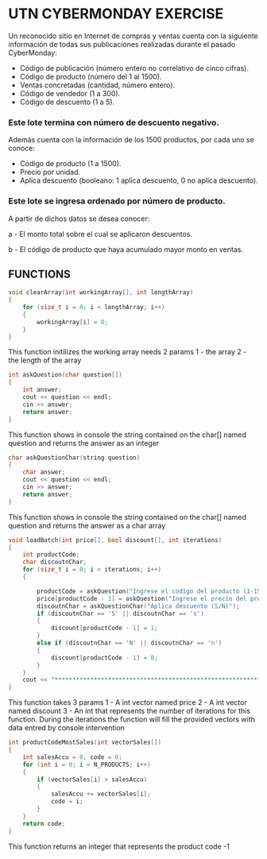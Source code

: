 # UTN CYBERMONDAY EXERCISE

Un reconocido sitio en Internet de compras y ventas cuenta con la siguiente información de todas sus publicaciones realizadas durante el pasado CyberMonday:
* Código de publicación (número entero no correlativo de cinco cifras).
* Código de producto (número del 1 al 1500).
* Ventas concretadas (cantidad, número entero).
* Código de vendedor (1 a 300).
* Código de descuento (1 a 5).
### Este lote termina con número de descuento negativo.


Además cuenta con la información de los 1500 productos, por cada uno se conoce:

* Código de producto (1 a 1500).
* Precio por unidad.
* Aplica descuento (booleano: 1 aplica descuento, 0 no aplica descuento).
### Este lote se ingresa ordenado por número de producto.

A partir de dichos datos se desea conocer:

a - El monto total sobre el cual se aplicaron descuentos.

b - El código de producto que haya acumulado mayor monto en ventas.

## FUNCTIONS

```c++
void clearArray(int workingArray[], int lengthArray)
{
    for (size_t i = 0; i < lengthArray; i++)
    {
        workingArray[i] = 0;
    }
}
```
This function initilizes the working array needs 2 params 
1 - the array
2 - the length of the array 


```c++
int askQuestion(char question[])
{
    int answer;
    cout << question << endl;
    cin >> answer;
    return answer;
}
```
This function shows in console the string contained on the char[] named question and returns the answer as an integer

```c++
char askQuestionChar(string question)
{
    char answer;
    cout << question << endl;
    cin >> answer;
    return answer;
}

```
This function shows in console the string contained on the char[] named question and returns the answer as a char array

```c++
void loadBatch(int price[], bool discount[], int iterations)
{
    int productCode;
    char discoutnChar;
    for (size_t i = 0; i < iterations; i++)
    {

        productCode = askQuestion("Ingrese el codigo del producto (1-1500)");
        price[productCode - 1] = askQuestion("Ingrese el precio del producto");
        discoutnChar = askQuestionChar("Aplica descuento (S/N)");
        if (discoutnChar == 'S' || discoutnChar == 's')
        {
            discount[productCode - 1] = 1;
        }
        else if (discoutnChar == 'N' || discoutnChar == 'n')
        {
            discount[productCode - 1] = 0;
        }
    }
    cout << "****************************************************************" << endl;
}
```
This function takes 3 params 
1 - A int vector named price
2 - A int vector named discount 
3 - An int that represents the number of iterations for this function.
During the iterations the function will fill the provided vectors with data entred by console intervention

```c++
int productCodeMostSales(int vectorSales[])
{
    int salesAccu = 0, code = 0;
    for (int i = 0; i < N_PRODUCTS; i++)
    {
        if (vectorSales[i] > salesAccu)
        {
            salesAccu += vectorSales[i];
            code = i;
        }
    }
    return code;
}

```
This function returns an integer that represents the product code -1
